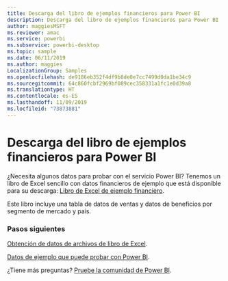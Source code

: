 ```yaml
---
title: Descarga del libro de ejemplos financieros para Power BI
description: Descarga del libro de ejemplos financieros para Power BI
author: maggiesMSFT
ms.reviewer: amac
ms.service: powerbi
ms.subservice: powerbi-desktop
ms.topic: sample
ms.date: 06/11/2019
ms.author: maggies
LocalizationGroup: Samples
ms.openlocfilehash: de9186eb352f4df9b8de0e7cc7499d0da1be34c9
ms.sourcegitcommit: 64c860fcbf2969bf089cec358331a1fc1e0d39a8
ms.translationtype: HT
ms.contentlocale: es-ES
ms.lasthandoff: 11/09/2019
ms.locfileid: "73873881"
---
```

# <a name="download-the-financial-sample-workbook-for-power-bi"></a>Descarga del libro de ejemplos financieros para Power BI
¿Necesita algunos datos para probar con el servicio Power BI? Tenemos un libro de Excel sencillo con datos financieros de ejemplo que está disponible para su descarga: [Libro de Excel de ejemplo financiero](https://go.microsoft.com/fwlink/?LinkID=521962).

Este libro incluye una tabla de datos de ventas y datos de beneficios por segmento de mercado y país.

### <a name="next-steps"></a>Pasos siguientes
[Obtención de datos de archivos de libro de Excel](service-excel-workbook-files.md).

[Datos de ejemplo que puede probar con Power BI](sample-datasets.md).

¿Tiene más preguntas? [Pruebe la comunidad de Power BI](https://community.powerbi.com/).

